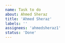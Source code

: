 ```yaml
---
name: Task to do
about: Ahmed Sheraz
title: 'Ahmed Sheraz'
labels: ''
assignees: 'ahmedsheraz1'
status: 'Done'
---
```



